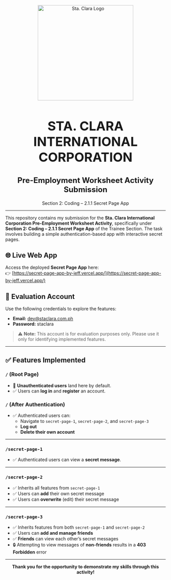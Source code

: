<p align="center">
  <img src="https://staclara.com.ph/wp-content/uploads/2021/08/SCIC-trans-logo-new-FULL.png" alt="Sta. Clara Logo" width="300"/>
</p>

<h1 align="center" style="font-size: 2.5rem;">
  STA. CLARA INTERNATIONAL CORPORATION
</h1>

<h2 align="center" style="font-size: 1.5rem;">
  Pre-Employment Worksheet Activity Submission
</h2>

<p align="center">
  Section 2: Coding – 2.1.1 Secret Page App
</p>

---

This repository contains my submission for the **Sta. Clara International Corporation Pre-Employment Worksheet Activity**, specifically under **Section 2: Coding – 2.1.1 Secret Page App** of the Trainee Section. The task involves building a simple authentication-based app with interactive secret pages.

## 🌐 Live Web App

Access the deployed **Secret Page App** here:  
👉 [https://secret-page-app-by-jeff.vercel.app/](https://secret-page-app-by-jeff.vercel.app/)

## 🔐 Evaluation Account

Use the following credentials to explore the features:

- **Email:** dev@staclara.com.ph  
- **Password:** staclara

> ⚠️ **Note:** This account is for evaluation purposes only. Please use it only for identifying implemented features.

---

## ✅ Features Implemented

### `/` (Root Page)

- 🔐 **Unauthenticated users** land here by default.
- ✅ Users can **log in** and **register** an account.

### `/` (After Authentication)

- ✅ Authenticated users can:
  - Navigate to `secret-page-1`, `secret-page-2`, and `secret-page-3`
  - **Log out**
  - **Delete their own account**

---

### `/secret-page-1`

- ✅ Authenticated users can view a **secret message**.

---

### `/secret-page-2`

- ✅ Inherits all features from `secret-page-1`
- ✅ Users can **add** their own secret message
- ✅ Users can **overwrite** (edit) their secret message

---

### `/secret-page-3`

- ✅ Inherits features from both `secret-page-1` and `secret-page-2`
- ✅ Users can **add and manage friends**
- ✅ **Friends** can view each other’s secret messages
- 🔒 Attempting to view messages of **non-friends** results in a **403 Forbidden** error

---

<p align="center"><b>Thank you for the opportunity to demonstrate my skills through this activity!</b></p>
